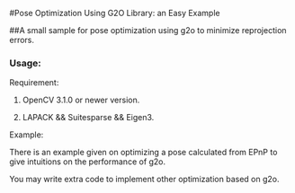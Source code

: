 #Pose Optimization Using G2O Library: an Easy Example

##A small sample for pose optimization using g2o to minimize reprojection errors.

### Usage:

Requirement:

1. OpenCV 3.1.0 or newer version.

2. LAPACK && Suitesparse && Eigen3.

Example:

There is an example given on optimizing a pose calculated from EPnP to give intuitions on the performance of g2o. 

You may write extra code to implement other optimization based on g2o.


